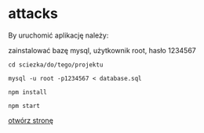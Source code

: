 # attacks

By uruchomić aplikację należy:

zainstalować bazę mysql, użytkownik root, hasło 1234567

`cd sciezka/do/tego/projektu`

`mysql -u root -p1234567 < database.sql`

`npm install`

`npm start`

<a href="http://localhost:3000">otwórz stronę</a>

